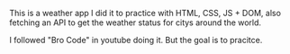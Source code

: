 This is a weather app I did it to practice with HTML, CSS, JS + DOM, also fetching an API to get the weather status for citys around the world.

I followed "Bro Code" in youtube doing it. But the goal is to pracitce.

